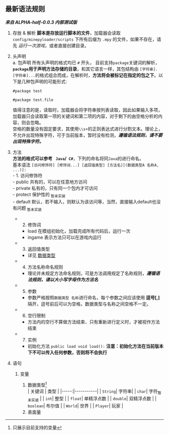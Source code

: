 ## 最新语法规则  
  ***来自 ALPHA-half-0.0.3 内部测试版***  

  1. 存放 & 解析
       **脚本是存放运行脚本的文件**，加载器会读取 `config/minepyloader/scripts` 下所有后缀为 `.mpy` 的文件，如果不存在，请先 *运行一次游戏*，或者直接创建目录。
  2. 头声明  
       a. 包声明
         所有头声明的格式均已 `#` 开头， 目前支持`package`关键词的解析，**`package`用于声明方法存储的目录**，和其它语言一样，其包结构由 `[字符串].[字符串]...`的格式组合而成，在解析时，**方法将会被标记在指定的包之下**。以下是几种包声明的可能形式:
     ```
     #package test
     ```

     ```
     #package test.file
     ```
       值得注意的是，读取时，加载器会将字符串按列表读取，因此如果输入多项，加载器只会读取第一项的关键词和第二项的内容，对于剩下的由空格分析的内容，则会忽略。  
       空格的数量没有固定要求，其使用`\\s+`的正则表达式进行分割文本。理论上，不允许出现特殊字符，可于当前版本，暂时没有检测，***遵循语法规则，请不要出现特殊字符。***

   3. 方法  
        **方法的格式可以参考 ` Java`/` C#`**，下列的命名将同`Java`的进行命名。  
         基本语法
      `[访问修饰符] [修饰词...] [返回值类型] [方法名][(数据类型A 名称A, ...)]:`  
          - 1. 访问修饰符  
            - public 共有的，可以在任意地方访问  
            - private 私有的，只有同一个包内才可访问  
            - protect 保护性的<sub> 暂未实装 </sub>  
            - default 默认，若不输入，则默认为该访问等，当然，直接输入default也没有问题<sub> 暂未实装 </sub>  
         - 2. 修饰词
            - load 在模组初始化，加载完成所有代码后，运行一次
            - ingame 表示方法只可以在游戏内运行
         - 3. 返回值类型
            - 详见 [数据类型](#data-type)
         - 4. 方法名称命名规则
            - 理论并未规定方法命名规则，可是方法调用规定了名称规则，***遵循语法规则，请以大小写字母作为方法名***
         - 5. 参数
           - 参数严格按照``数据类型 名称``进行命名，每个参数之间应该使用 **逗号[,]** 隔开，逗号前后可以为空格，数据类型与名称之间空格不一定。
         - 6. 空行限制
           - 方法内的空行不算做方法结束、只有重新进行定义时，才被视作方法结束
         - 7. 实例
           - 初始化方法 `public load void load():` **注意：初始化方法在当前版本下不可以传入任何参数，否则将不会执行**

4. 语句
   1. 变量
      1. 数据类型[^1] <a name="data-type"></a>  
      | 关键词 | 类型 |
      |-----:|-----------|
      |     `String`| 字符串|
      |     `char`| 字符<sub>暂未实装</sub>    |
      |     `int`| 整型       |
      |     `float`| 单精浮点数       |
      |     `double`| 双精浮点数       |
      |     `boolean`| 布尔值       |
      |     `World`| 世界       |
      |     `Player`| 玩家       |

      [^1]: 只展示目前支持的变量

      2. 表面量
      
      